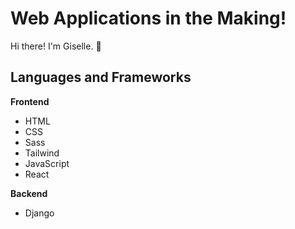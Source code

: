 
# Web Applications in the Making!

Hi there! I'm Giselle. 👋 <br>


## Languages and Frameworks

**Frontend**
- HTML
- CSS
- Sass
- Tailwind
- JavaScript
- React

**Backend**
- Django


